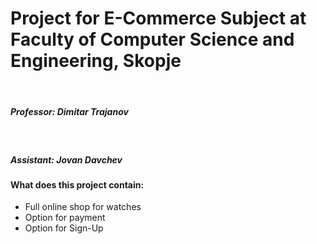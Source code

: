 <h1><b>Project for E-Commerce Subject at Faculty of Computer Science and Engineering, Skopje</b></h1></br>

<h5><i><b>Professor</b></i>: Dimitar Trajanov</h5></br>
<h5><i><b>Assistant</b></i>: Jovan Davchev</h5>
<h4>What does this project contain:</h4>
<ul> 
  <li>Full online shop for watches</li>
  <li>Option for payment</li>
  <li>Option for Sign-Up</li>
  </ul>
